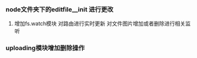 ### node文件夹下的editfile__init 进行更改 
1. 增加fs.watch模块 对路由进行实时更新 对文件图片增加或者删除进行相关监听

### uploading模块增加删除操作

### 